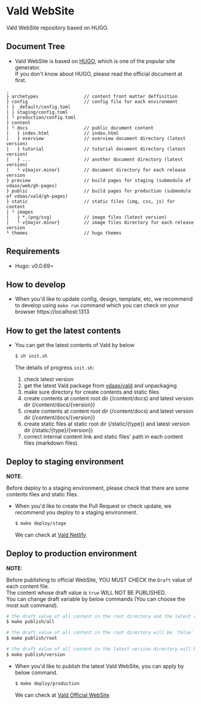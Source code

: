 # Vald WebSite

Vald WebSite repository based on HUGO.

## Document Tree

- Vald WebSite is based on [HUGO](https://gohugo.io/), which is one of the popular site generator.<br>
  If you don't know about HUGO, please read the official document at first.

```
.
├ archetypes                 // content front matter deffinition
├ config                     // config file for each environment
| ├ _default/config.toml
| ├ staging/config.toml 
| └ production/config.toml 
├ content
| └ docs                     // public document content
|   ├ index.html             // index.html 
|   ├ overview               // overview document directory (latest version) 
|   ├ tutorial               // tutorial document directory (latest version)
|   ├ ...                    // another document directory (latest version) 
|   └ v{major.minor}         // document directory for each release version
├ preview                    // build pages for staging (submodule of vdaas/web/gh-pages)
├ public                     // build pages for production (submodule of vdaas/vald/gh-pages)
├ static                     // static files (img, css, js) for content
| └ images
|   ├ *.(png/svg)            // image files (latest version) 
|   └ v{major.minor}         // image files directory for each release version
└ themes                     // hugo themes
```

## Requirements

- Hugo: v0.0.69~

## How to develop

- When you'd like to update config, design, template, etc, we recommend to develop using `make run` command which you can check on your browser https://localhost:1313

## How to get the latest contents

- You can get the latest contents of Vald by below

  ```bash
  $ sh init.sh
  ```

  The details of progress `init.sh`:
  1. check latest version
  1. get the latest Vald package from [vdaas/vald](https://github.com/vdaas/vald) and unpackaging
  1. make sure directory for create contents and static files
  1. create contents at content root dir (/content/docs) and latest version dir (/content/docs/{version})
  1. create contents at content root dir (/content/docs) and latest version dir (/content/docs/{version})
  1. create static files at static root dir (/static/{type}) and latest version dir (/static/{type}/{version})
  1. correct internal content link and static files' path in each content files (markdown files).


## Deploy to staging environment

**NOTE**:

Before deploy to a staging environment, please check that there are some contents files and static files.


- When you'd like to create the Pull Request or check update, we recommend you deploy to a staging environment.

  ```bash
  $ make deploy/stage
  ```

  We can check at [Vald Netlify](https://vald.netlify.app)

## Deploy to production environment

**NOTE**:

Before publishing to official WebSite, YOU MUST CHECK the `Draft` value of each content file.<br>
The content whose draft value is `true` WILL NOT BE PUBLISHED.<br>
You can change draft variable by below commands (You can choose the most suit command).

```bash
# the draft value of all content in the root directory and the latest version directory will be `false`
$ make publish/all

# the draft value of all content in the root directory will be `false`
$ make publish/root

# the draft value of all content in the latest version directory will be `false`
$ make publish/version
```


- When you'd like to publish the latest Vald WebSite, you can apply by below command.

  ```bash
  $ make deploy/production
  ```

  We can check at [Vald Official WebSite](https://vald.vdaas.org)
